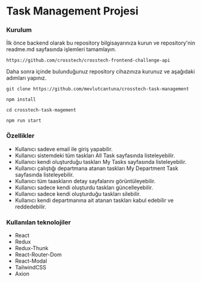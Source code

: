 # Task Management Projesi

### Kurulum

İlk önce backend olarak bu repository bilgisayarınıza kurun ve repository'nin readme.md sayfasında işlemleri tamamlayın.
```
https://github.com/crosstech/crosstech-frontend-challenge-api
```

Daha sonra içinde bulunduğunuz repository cihazınıza kurunuz ve aşağıdaki adımları yapınız.


```
git clone https://github.com/mevlutcantuna/crosstech-task-management
```

```
npm install
```

```
cd crosstech-task-magement
```

```
npm run start
```

### Özellikler

- Kullanıcı sadeve email ile giriş yapabilir.
- Kullanıcı sistemdeki tüm taskları All Task sayfasında listeleyebilir.
- Kullanıcı kendi oluşturduğu taskları My Tasks sayfasında listeleyebilir.
- Kullanıcı çalıştığı departmana atanan taskları My Department Task sayfasında listeleyebilir.
- Kullanıcı tüm taaskların detay sayfalarını görüntüleyebilir.
- Kullanıcı sadece kendi oluşturdu taskları güncelleyebilir.
- Kullanıcı sadece kendi oluşturduğu taskları silebilir.
- Kullanıcı kendi departmanına ait atanan taskları kabul edebilir ve reddedebilir.

### Kullanılan teknolojiler

- React
- Redux
- Redux-Thunk
- React-Router-Dom
- React-Modal
- TailwindCSS
- Axion

### 